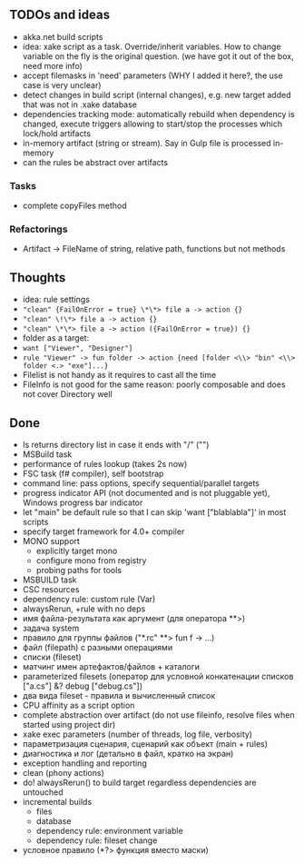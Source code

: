 ## TODOs and ideas

  * akka.net build scripts
  * idea: xake script as a task. Override/inherit variables. How to change variable on the fly is the original question. (we have got it out of the box, need more info)
  * accept filemasks in 'need' parameters (WHY I added it here?, the use case is very unclear)
  * detect changes in build script (internal changes), e.g. new target added that was not in .xake database
  * dependencies tracking mode: automatically rebuild when dependency is changed, execute triggers allowing to start/stop the processes which lock/hold artifacts
  * in-memory artifact (string or stream). Say in Gulp file is processed in-memory
  * can the rules be abstract over artifacts

### Tasks

  * complete copyFiles method

### Refactorings
  * Artifact -> FileName of string, relative path, functions but not methods

## Thoughts
 * idea: rule settings
  * `"clean" {FailOnError = true} \*\*> file a -> action {}`
  * `"clean" \!\*> file a -> action {}`
  * `"clean" \*\*> file a -> action ({FailOnError = true}) {}`
 * folder as a target:
  * `want ["Viewer", "Designer"]`
  * `rule "Viewer" -> fun folder -> action {need [folder <\\> "bin" <\\> folder <.> "exe"]...}`
 * Filelist is not handy as it requires to cast all the time
 * FileInfo is not good for the same reason: poorly composable and does not cover Directory well

## Done
 * ls returns directory list in case it ends with "/" ("\")
 * MSBuild task
 * performance of rules lookup (takes 2s now)
 * FSC task (f# compiler), self bootstrap
 * command line: pass options, specify sequential/parallel targets
 * progress indicator API (not documented and is not pluggable yet), Windows progress bar indicator
 * let "main" be default rule so that I can skip 'want ["blablabla"]' in most scripts
 * specify target framework for 4.0+ compiler
 * MONO support
   * explicitly target mono
   * configure mono from registry
   * probing paths for tools
 * MSBUILD task
 * CSC resources
 * dependency rule: custom rule (Var)
 * alwaysRerun, +rule with no deps
 * имя файла-результата как аргумент (для оператора **>)
 * задача system
 * правило для группы файлов ("\*.rc" \*\*> fun f -> ...)
 * файл (filepath) с разными операциями
 * списки (fileset)
 * матчинг имен артефактов/файлов + каталоги
 * parameterized filesets (оператор для условной конкатенации списков ["a.cs"] &? debug ["debug.cs"])
 * два вида fileset - правила и вычисленный список
 * CPU affinity as a script option
 * complete abstraction over artifact (do not use fileinfo, resolve files when started using project dir)
 * xake exec parameters (number of threads, log file, verbosity)
 * параметризация сценария, сценарий как объект (main + rules)
 * диагностика и лог (детально в файл, кратко на экран)
 * exception handling and reporting
 * clean (phony actions)
 * do! alwaysRerun() to build target regardless dependencies are untouched
 * incremental builds
   * files
   * database
   * dependency rule: environment variable
   * dependency rule: fileset change
 * условное правило (*?> функция вместо маски)
